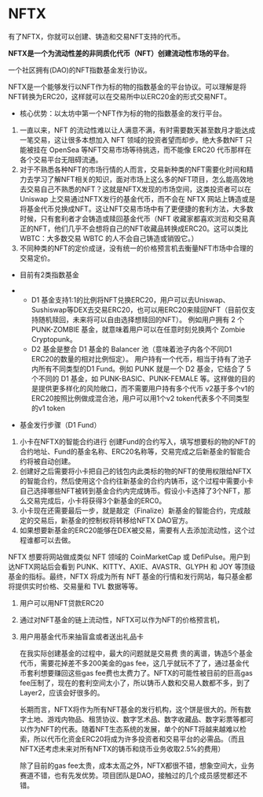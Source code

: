 # 

# NFTX

有了NFTX，你就可以创建、铸造和交易NFT支持的代币。



**NFTX是一个为流动性差的非同质化代币（NFT）创建流动性市场的平台**。

一个社区拥有(DAO)的NFT指数基金发行协议。

NFTX是一个能够发行以NFT作为标的物的指数基金的平台协议。可以理解是将NFT转换为ERC20，这样就可以在交易所中以ERC20金的形式交易NFT。

- 核心优势：以太坊中第一个NFT作为标的物的指数基金的发行平台。



1. 一直以来，NFT 的流动性难以让人满意不满，有时需要数天甚至数月才能达成一笔交易，这让很多本想加入 NFT 领域的投资者望而却步。绝大多数NFT 只能被挂在 OpenSea 等NFT交易市场等待挑选，而不能像 ERC20 代币那样在各个交易平台无阻碍流通。
2. 对于不熟悉各种NFT的市场行情的人而言，交易新种类的NFT需要化时间和精力去学习了解NFT相关的知识，面对市场上这么多的NFT项目，怎么能高效地去交易自己不熟悉的NFT？这就是NFTX发现的市场空间，这类投资者可以在 Uniswap 上交易通过NFTX发行的基金代币，而不会在 NFTX 网站上铸造或是将基金代币兑换成NFT。这让NFT交易市场中有了更便捷的套利方法，大多数时候，只有套利者才会铸造或赎回基金代币（NFT 收藏家都喜欢浏览和交易真正的NFT，他们几乎不会想将自己的NFT收藏品转换成ERC20。这可以类比WBTC：大多数交易 WBTC 的人不会自己铸造或销毁它。）
3. 不同种类的NFT的定价成谜，没有统一的价格预言机去衡量NFT市场中合理的交易定价。



- 目前有2类指数基金

- - D1 基金支持1:1的比例将NFT兑换ERC20，用户可以去Uniswap、Sushiswap等DEX去交易ERC20，也可以用ERC20来赎回NFT（目前仅支持随机赎回，未来将可以自由选择想赎回的NFT）。
    例如用户拥有 2 个 PUNK-ZOMBIE 基金，就意味着用户可以在任意时刻兑换两个 Zombie Cryptopunk。
  - D2 基金是整合 D1 基金的 Balancer 池（意味着池子内各个不同D1 ERC20的数量的相对比例恒定）。
    用户持有一个代币，相当于持有了池子内所有不同类型的D1 Fund。例如 PUNK 就是一个 D2 基金，它结合了 5 个不同的 D1 基金，如 PUNK-BASIC、PUNK-FEMALE 等。这样做的目的是提供更多样化的风险敞口，而不需要用户持有多个代币 v2基于多个v1的ERC20按照比例做成混合池，用户可以用1个v2 token代表多个不同类型的v1 token



- 基金发行步骤（D1 Fund）

1. 小卡在NFTX的智能合约进行 创建Fund的合约写入，填写想要标的物的NFT的合约地址、Fund的基金名称、ERC20名称等，交易完成之后新基金的智能合约将被自动创建。
2. 创建好之后需要将小卡把自己的钱包内此类标的物的NFT的使用权限给NFTX的智能合约，然后使用这个合约往新基金的合约内铸币，这个过程中需要小卡自己选择哪些NFT被转到基金合约内完成铸币。假设小卡选择了3个NFT，那么交易完成后，小卡将获得3个新基金的ERC0。
3. 小卡现在还需要最后一步，就是敲定（Finalize）新基金的智能合约，完成敲定的交易后，新基金的控制权将转移给NFTX DAO官方。
4. 如果想要新基金的ERC20能够在DEX被交易，需要有人去添加流动性，这个过程谁都可以去做。



NFTX 想要将网站做成类似 NFT 领域的 CoinMarketCap 或 DefiPulse。用户到达NFTX网站后会看到 PUNK、KITTY、AXIE、AVASTR、GLYPH 和 JOY 等顶级基金的指标。最终，NFTX 将成为所有 NFT 基金的行情和发行网站，每只基金都将提供实时价格、交易量和 TVL 数据等等。



1. 用户可以用NFT贷款ERC20

2. 通过对NFT基金的链上流动性，NFTX可以作为NFT的价格预言机，

3. 用户用基金代币来抽盲盒或者送出礼品卡

   

   在我实际创建基金的过程中，最大的问题就是交易费 贵的离谱，铸造5个基金代币，需要花掉差不多200美金的gas fee，这几乎就玩不了了，通过基金代币套利想要赚回这些gas fee费也太费力了。NFTX的可能性被目前的巨高gas fee压制了，现在的套利空间太小了，所以铸币人数和交易人数都不多，到了Layer2，应该会好很多的。

   

   长期而言，NFTX将作为所有NFT基金的发行机构，这个饼是很大的。所有数字土地、游戏内物品、租赁协议、数字艺术品、数字收藏品、数字彩票等都可以作为NFT的代表。随着NFT生态系统的发展，单个的NFT将越来越难以检索，所以代币化资金ERC20将成为许多投资者和交易平台的必需品。（而且NFTX还考虑未来对所有NFTX的铸币和烧币业务收取2.5%的费用）

   

   除了目前的gas fee太贵，成本太高之外，NFTX都很不错，想象空间大，业务赛道不错，也有先发优势。项目团队是DAO，接触过的几个成员感觉都还不错。

